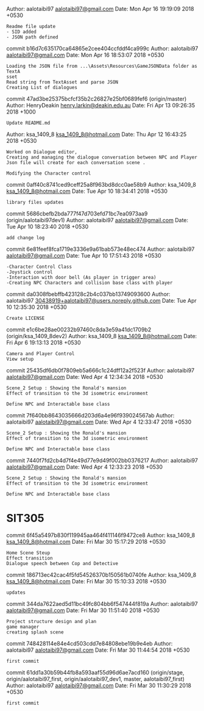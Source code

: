
Author: aalotaibi97 <aalotaibi97@gmail.com>
Date:   Mon Apr 16 19:19:09 2018 +0530

    Readme file update
    - SID added
    - JSON path defined

commit b16d7c635170ca64865e2cee404ccfddf4ca999c
Author: aalotaibi97 <aalotaibi97@gmail.com>
Date:   Mon Apr 16 18:53:07 2018 +0530

    Loading the JSON file from ...\Assets\Resources\GameJSONData folder as TextA                                                                                                                                                                                               sset
    Read string from TextAsset and parse JSON
    Creating List of dialogues

commit 47ad3be25375bcfcf35b2c26827e25bf0689fef6 (origin/master)
Author: HenryDeakin <henry.larkin@deakin.edu.au>
Date:   Fri Apr 13 09:26:35 2018 +1000

    Update README.md


Author: ksa_1409_8 <ksa_1409_8@hotmail.com>
Date:   Thu Apr 12 16:43:25 2018 +0530

    Worked on Dialogue editor,
    Creating and managing the dialogue conversation between NPC and Player
    Json file will create for each conversation scene .

    Modifying the Character control

commit 0aff40c8741ced9ceff25a8f963bd8dcc0ae58b9
Author: ksa_1409_8 <ksa_1409_8@hotmail.com>
Date:   Tue Apr 10 18:34:41 2018 +0530

    library files updates

commit 5686cbefb2bda777f47d703efd71bc7ea0973aa9 (origin/aalotaibi97dev1)
Author: aalotaibi97 <aalotaibi97@gmail.com>
Date:   Tue Apr 10 18:23:40 2018 +0530

    add change log

commit 6e81feef8fca1719e3336e9a61bab573e48ec474
Author: aalotaibi97 <aalotaibi97@gmail.com>
Date:   Tue Apr 10 17:51:43 2018 +0530

    -Character Control Class
    -Joystick control
    -Interaction with door bell (As player in trigger area)
    -Creating NPC Characters and collision base class with player

commit da0308fbebffb423128c2b4c037bb13749093600
Author: aalotaibi97 <30438919+aalotaibi97@users.noreply.github.com>
Date:   Tue Apr 10 12:35:30 2018 +0530

    Create LICENSE



commit e1c6be28ae00232b97460c8da3e59a41dc1709b2 (origin/ksa_1409_8dev2)
Author: ksa_1409_8 <ksa_1409_8@hotmail.com>
Date:   Fri Apr 6 19:13:13 2018 +0530

    Camera and Player Control
    View setup

commit 25435df6db0f7809eb5a666c1c24dff12a2f523f
Author: aalotaibi97 <aalotaibi97@gmail.com>
Date:   Wed Apr 4 12:34:34 2018 +0530

    Scene_2 Setup : Showing the Ronald's mansion
    Effect of transition to the 3d isometric environment

    Define NPC and Interactable base class

commit 7f640bb8643035666d203d6a4e96f939024567ab
Author: aalotaibi97 <aalotaibi97@gmail.com>
Date:   Wed Apr 4 12:33:47 2018 +0530

    Scene_2 Setup : Showing the Ronald's mansion
    Effect of transition to the 3d isometric environment

    Define NPC and Interactable base class

commit 7440f7fd2cb4d7f4e49d77e9d49f002bb0376217
Author: aalotaibi97 <aalotaibi97@gmail.com>
Date:   Wed Apr 4 12:33:23 2018 +0530

    Scene_2 Setup : Showing the Ronald's mansion
    Effect of transition to the 3d isometric environment

    Define NPC and Interactable base class



# SIT305
commit 6f45a5497b830f119945aa464f411146f9472ce8
Author: ksa_1409_8 <ksa_1409_8@hotmail.com>
Date:   Fri Mar 30 15:17:29 2018 +0530

    Home Scene Steup
    Effect transition
    Dialogue speech between Cop and Detective

commit 186713ec42cac4f5fd54526370b150561b0740fe
Author: ksa_1409_8 <ksa_1409_8@hotmail.com>
Date:   Fri Mar 30 15:10:33 2018 +0530

    updates

commit 344da7622aed5d11bc49fc804bb6f547444f819a
Author: aalotaibi97 <aalotaibi97@gmail.com>
Date:   Fri Mar 30 11:51:40 2018 +0530

    Project structure design and plan
    game manager
    creating splash scene

commit 748428114e84e4cd503cdd7e84808ebe19b9e4eb
Author: aalotaibi97 <aalotaibi97@gmail.com>
Date:   Fri Mar 30 11:44:54 2018 +0530

    first commit

commit 61dd1a30b59b44fb8a593aaf55d96d6ae7acd160 (origin/stage, origin/aalotaibi97_first, origin/aalotaibi97_dev1, master, aalotaibi97_first)
Author: aalotaibi97 <aalotaibi97@gmail.com>
Date:   Fri Mar 30 11:30:29 2018 +0530

    first commit
